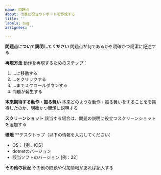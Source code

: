 ```yaml
---
name: 問題点
about: 改善に役立つレポートを作成する
title: ''
labels: bug
assignees: ''

---
```


**問題点について説明してください**
問題点が何であるかを明確かつ簡潔に記述する

**再現方法**
動作を再現するためのステップ：
1. ...に移動する
2. ...をクリックする
3. ...までスクロールダウンする
4. 問題が発生する

**本来期待する動作・振る舞い**
本来どのような動作・振る舞いをすることをを期待したのか、明確かつ簡潔に説明する

**スクリーンショット**
該当する場合は、問題の説明に役立つスクリーンショットを追加する

**環境**
**デスクトップ（以下の情報を入力してください）
 - OS： [例：iOS］
 - dotnetのバージョン
 - 該当ソフトのバージョン [例：22］


**その他の状況**
その他の問題や付加情報があれば記入する
